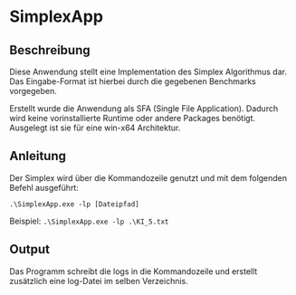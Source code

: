# SimplexApp
## Beschreibung
Diese Anwendung stellt eine Implementation des Simplex Algorithmus dar. Das Eingabe-Format ist hierbei durch die gegebenen Benchmarks vorgegeben.

Erstellt wurde die Anwendung als SFA (Single File Application). Dadurch wird keine vorinstallierte Runtime oder andere Packages benötigt. Ausgelegt ist sie für eine win-x64 Architektur.

## Anleitung
Der Simplex wird über die Kommandozeile genutzt und mit dem folgenden Befehl ausgeführt:

`.\SimplexApp.exe -lp [Dateipfad]`

Beispiel: `.\SimplexApp.exe -lp .\KI_5.txt`

## Output
Das Programm schreibt die logs in die Kommandozeile und erstellt zusätzlich eine log-Datei im selben Verzeichnis.
